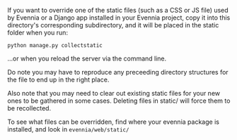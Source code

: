 If you want to override one of the static files (such as a CSS or JS file) used by Evennia or a Django app installed in your Evennia project,
copy it into this directory's corresponding subdirectory, and it will be placed in the static folder when you run:

    python manage.py collectstatic

...or when you reload the server via the command line.

Do note you may have to reproduce any preceeding directory structures for the file to end up in the right place.

Also note that you may need to clear out existing static files for your new ones to be gathered in some cases. Deleting files in static/ 
will force them to be recollected.

To see what files can be overridden, find where your evennia package is installed, and look in `evennia/web/static/`
